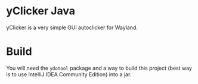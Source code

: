 # yClicker Java
yClicker is a very simple GUI autoclicker for Wayland.

# Build
You will need the `ydotool` package and a way to build this project (best way is to use IntelliJ IDEA Community Edition) into a jar.